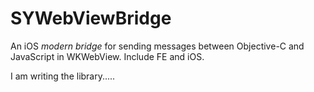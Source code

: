 # SYWebViewBridge

An iOS *modern bridge* for sending messages between Objective-C and JavaScript in WKWebView. Include FE and iOS.

I am writing the library.....

